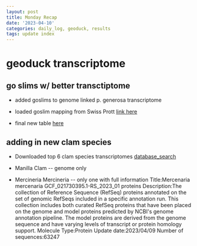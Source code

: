 ```yaml
---
layout: post
title: Monday Recap
date: '2023-04-10'
categories: daily_log, geoduck, results
tags: update index 
---
```


# geoduck transcriptome 

## go slims w/ better transctiptome

- added goslims to genome linked p. generosa transcriptome

- loaded goslim mapping from Swiss Prott
[link here](https://github.com/RobertsLab/code/tree/master/r_projects/sam/20230328-pgen-gene_annotation-update) 

- final new table 
[here](https://raw.githubusercontent.com/ocattau/code-for-Pgenerosa/main/output/pgenerosa_transcriptome_goslims_20230410.csv)

## adding in new clam species 

- Downloaded top 6 clam species transcriptomes
[database_search](https://www.ncbi.nlm.nih.gov/data-hub/genome/?taxon=2291877,120570,31201,6596,120566,129788)

- Manilla Clam -- genome only []()
- Mercineria Mercineria -- only one with full information 
Title:Mercenaria mercenaria GCF_021730395.1-RS_2023_01 proteins
Description:The collection of Reference Sequence (RefSeq) proteins annotated on the set of genomic RefSeqs included in a specific annotation run. This collection includes both curated RefSeq proteins that have been placed on the genome and model proteins predicted by NCBI's genome annotation pipeline. The model proteins are derived from the genome sequence and have varying levels of transcript or protein homology support.
Molecule Type:Protein
Update date:2023/04/09
Number of sequences:63247
